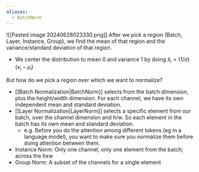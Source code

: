 ```yaml
---
aliases:
  - BatchNorm
---
```


![[Pasted image 20240628023330.png]]
After we pick a region (Batch, Layer, Instance, Group), we find the mean of that region and the variance/standard deviation of that region.
- We center the distribution to mean 0 and variance 1 by doing $\hat{x}_i = (1/\sigma)(x_i - \mu_i)$ 

But how do we pick a region over which we want to normalize? 
- [[Batch Normalization|BatchNorm]] selects from the batch dimension, plus the height/width dimension. For each channel, we have its own independent mean and standard deviation.
- [[Layer Normalization|LayerNorm]] selects a specific element from our batch, over the channel dimension and h/w. So each element in the batch has its own mean and standard deviation. 
	- e.g. Before you do the attention among different tokens (eg in a language model), you want to make sure you normalize them before doing attention between them.
- Instance Norm: Only one channel, only one element from the batch; across the hxw
- Group Norm: A subset of the channels for a single element